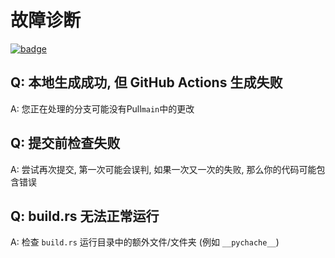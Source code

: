 # 故障诊断

[![badge](https://img.shields.io/endpoint.svg?url=https%3A%2F%2Fgezf7g7pd5.execute-api.ap-northeast-1.amazonaws.com%2Fdefault%2Fsource_up_to_date%3Fowner%3Derg-lang%26repos%3Derg%26ref%3Dmain%26path%3Ddoc/EN/dev_guide/troubleshooting.md%26commit_hash%3Db57b46405734013fee2925f43d4a46ad8898267d)](https://gezf7g7pd5.execute-api.ap-northeast-1.amazonaws.com/default/source_up_to_date?owner=erg-lang&repos=erg&ref=main&path=doc/EN/dev_guide/troubleshooting.md&commit_hash=b57b46405734013fee2925f43d4a46ad8898267d)

## Q: 本地生成成功, 但 GitHub Actions 生成失败

A: 您正在处理的分支可能没有Pull`main`中的更改

## Q: 提交前检查失败

A: 尝试再次提交, 第一次可能会误判, 如果一次又一次的失败, 那么你的代码可能包含错误

## Q: build.rs 无法正常运行

A: 检查 `build.rs` 运行目录中的额外文件/文件夹 (例如 `__pychache__`)
